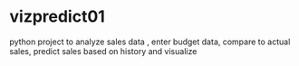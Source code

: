 # vizpredict01
python project to analyze sales data , enter budget data, compare to actual sales, predict sales based on history and visualize
